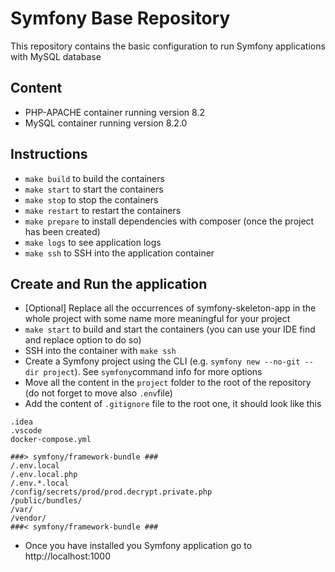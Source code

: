 # Symfony Base Repository

This repository contains the basic configuration to run Symfony applications with MySQL database

## Content
- PHP-APACHE container running version 8.2
- MySQL container running version 8.2.0

## Instructions
- `make build` to build the containers
- `make start` to start the containers
- `make stop` to stop the containers
- `make restart` to restart the containers
- `make prepare` to install dependencies with composer (once the project has been created)
- `make logs` to see application logs
- `make ssh` to SSH into the application container

## Create and Run the application
- [Optional] Replace all the occurrences of symfony-skeleton-app in the whole project with some name more meaningful for your project
- `make start` to build and start the containers (you can use your IDE find and replace option to do so)
- SSH into the container with `make ssh`
- Create a Symfony project using the CLI (e.g. `symfony new --no-git --dir project`). See `symfony`command info for more options
- Move all the content in the `project` folder to the root of the repository (do not forget to move also `.env`file)
- Add the content of `.gitignore` file to the root one, it should look like this
```
.idea
.vscode
docker-compose.yml

###> symfony/framework-bundle ###
/.env.local
/.env.local.php
/.env.*.local
/config/secrets/prod/prod.decrypt.private.php
/public/bundles/
/var/
/vendor/
###< symfony/framework-bundle ###
```
- Once you have installed you Symfony application go to http://localhost:1000
